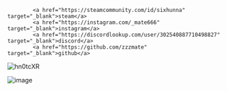             <a href="https://steamcommunity.com/id/sixhunna" target="_blank">steam</a>
            <a href="https://instagram.com/_mate666" target="_blank">instagram</a>
            <a href="https://discordlookup.com/user/302540887710498827" target="_blank">discord</a>
            <a href="https://github.com/zzzmate" target="_blank">github</a>

![hn0tcXR](https://github.com/zzzmate/zzzmate/assets/104621347/7119ef79-b026-42c9-90d7-fe7475ec5008)

![image](https://github.com/zzzmate/zzzmate/assets/104621347/bc4d92b2-bc78-4bb8-977b-93267f47d1c2)
